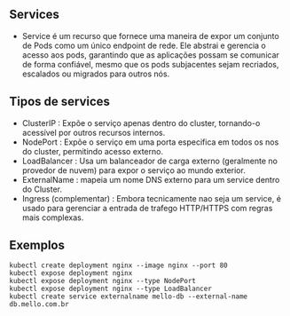 ## Services

* Service é um recurso que fornece uma maneira de expor um conjunto de Pods como um único endpoint de rede. Ele abstrai e gerencia o acesso aos pods, garantindo que as aplicações possam se comunicar de forma confiável, mesmo que os pods subjacentes sejam recriados, escalados ou migrados para outros nós.

## Tipos de services

* ClusterIP : Expõe o serviço apenas dentro do cluster, tornando-o acessível por outros recursos internos.
* NodePort : Expõe o serviço em uma porta especifica em todos os nos do cluster, permitindo acesso externo.
* LoadBalancer : Usa um balanceador de carga externo (geralmente no provedor de nuvem) para expor o serviço ao mundo exterior.
* ExternalName : mapeia um nome DNS externo para um service dentro do Cluster.
* Ingress (complementar) : Embora tecnicamente nao seja um service, é usado para gerenciar a entrada de trafego HTTP/HTTPS com regras mais complexas.


## Exemplos

```
kubectl create deployment nginx --image nginx --port 80
kubectl expose deployment nginx
kubectl expose deployment nginx --type NodePort
kubectl expose deployment nginx --type LoadBalancer
kubectl create service externalname mello-db --external-name db.mello.com.br

```